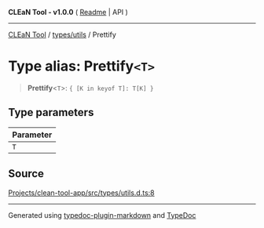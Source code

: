 **CLEaN Tool - v1.0.0** ( [Readme](../../../README.md) \| API )

***

[CLEaN Tool](../../../modules.md) / [types/utils](../README.md) / Prettify

# Type alias: Prettify`<T>`

> **Prettify**\<`T`\>: `{ [K in keyof T]: T[K] }`

## Type parameters

| Parameter |
| :------ |
| `T` |

## Source

[Projects/clean-tool-app/src/types/utils.d.ts:8](https://github.com/yuckyh/clean-tool-app/)

***

Generated using [typedoc-plugin-markdown](https://www.npmjs.com/package/typedoc-plugin-markdown) and [TypeDoc](https://typedoc.org/)
